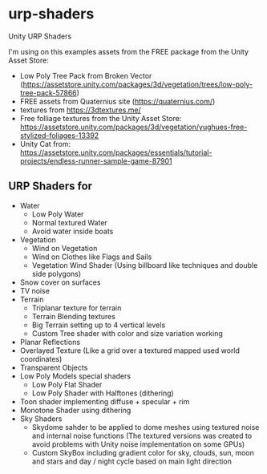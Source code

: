 # urp-shaders
 Unity URP Shaders

I'm using on this examples assets from the FREE package from the Unity Asset Store:

- Low Poly Tree Pack from Broken Vector (https://assetstore.unity.com/packages/3d/vegetation/trees/low-poly-tree-pack-57866)
- FREE assets from Quaternius site (https://quaternius.com/)
- textures from https://3dtextures.me/
- Free folliage textures from the Unity Asset Store: https://assetstore.unity.com/packages/3d/vegetation/yughues-free-stylized-foliages-13392
- Unity Cat from: https://assetstore.unity.com/packages/essentials/tutorial-projects/endless-runner-sample-game-87901

## URP Shaders for
- Water
  - Low Poly Water
  - Normal textured Water
  - Avoid water inside boats
- Vegetation  
  - Wind on Vegetation
  - Wind on Clothes like Flags and Sails
  - Vegetation Wind Shader (Using billboard like techniques and double side polygons)
- Snow cover on surfaces
- TV noise
- Terrain
  - Triplanar texture for terrain
  - Terrain Blending textures
  - Big Terrain setting up to 4 vertical levels 
  - Custom Tree shader with color and size variation working
- Planar Reflections
- Overlayed Texture (Like a grid over a textured mapped used world coordinates)
- Transparent Objects
- Low Poly Models special shaders
  - Low Poly Flat Shader
  - Low Poly Shader with Halftones (dithering)
- Toon shader implementing diffuse + specular + rim
- Monotone Shader using dithering
- Sky Shaders
  - Skydome sahder to be applied to dome meshes using textured noise and internal noise functions (The textured versions was created to avoid problems with Unity noise implementation on some GPUs)
  - Custom SkyBox including gradient color for sky, clouds, sun, moon and stars and day / night cycle based on main light direction
